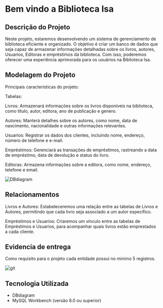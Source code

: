 # Bem vindo a Biblioteca Isa

## Descrição do Projeto 

Neste projeto, estaremos desenvolvendo um sistema de gerenciamento de biblioteca eficiente e organizado. O objetivo é criar um banco de dados que seja capaz de armazenar informações detalhadas sobre os livros, autores, Usuarios, Editoras e empréstimos da biblioteca. Com isso, poderemos oferecer uma experiência aprimorada para os usuários na Biblioteca Isa.

## Modelagem do Projeto

Principais características do projeto:

Tabelas:

Livros: Armazenará informações sobre os livros disponíveis na biblioteca, como título, autor, editora, ano de publicação e genero.

Autores: Manterá detalhes sobre os autores, como nome, data de nascimento, nacionalidade e outras informações relevantes.

Usuarios: Registrar os dados dos clientes, incluindo nome, endereço, número de telefone e e-mail.

Empréstimos: Gerenciará as transações de empréstimos, rastreando a data de empréstimo, data de devolução e status do livro.

Editoras: Armazena informações sobre a editora, como nome, endereço, telefone e email.

![DBdiagram](https://github.com/isaabellepontes/Biblioteca/assets/133885977/bade9726-4403-41ff-889a-4ccdf1d8df15)

## Relacionamentos

Livros e Autores: Estabeleceremos uma relação entre as tabelas de Livros e Autores, permitindo que cada livro seja associado a um autor específico.

Empréstimos e Usuarios: Criaremos um vínculo entre as tabelas de Empréstimos e Usuarios, para acompanhar quais livros estão emprestados a cada cliente.

## Evidencia de entrega
Como requisito para o projeto cada entidade possui no minimo 5 registros.

![git](https://github.com/isaabellepontes/Biblioteca/assets/133885977/120540e8-a9eb-42a7-af6e-c1842d0d531a)

## Tecnologia Utilizada 
* DBdiagram
* MySQL Workbench (versão 8.0 ou superior)

